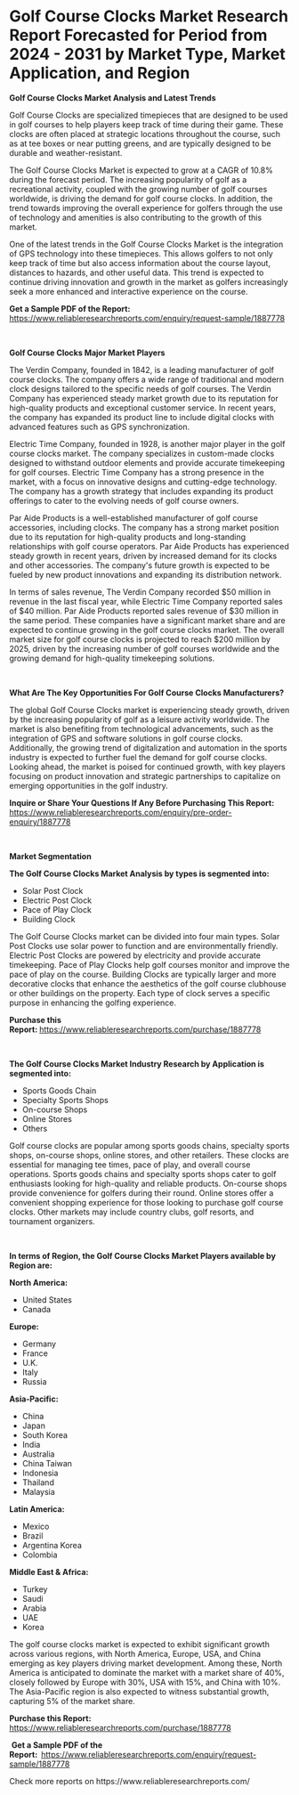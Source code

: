 <p><h1>Golf Course Clocks Market Research Report Forecasted for Period from 2024 -  2031 by Market Type, Market Application, and Region</h1></p><p><strong>Golf Course Clocks Market Analysis and Latest Trends</strong></p>
<p><p>Golf Course Clocks are specialized timepieces that are designed to be used in golf courses to help players keep track of time during their game. These clocks are often placed at strategic locations throughout the course, such as at tee boxes or near putting greens, and are typically designed to be durable and weather-resistant.</p><p>The Golf Course Clocks Market is expected to grow at a CAGR of 10.8% during the forecast period. The increasing popularity of golf as a recreational activity, coupled with the growing number of golf courses worldwide, is driving the demand for golf course clocks. In addition, the trend towards improving the overall experience for golfers through the use of technology and amenities is also contributing to the growth of this market.</p><p>One of the latest trends in the Golf Course Clocks Market is the integration of GPS technology into these timepieces. This allows golfers to not only keep track of time but also access information about the course layout, distances to hazards, and other useful data. This trend is expected to continue driving innovation and growth in the market as golfers increasingly seek a more enhanced and interactive experience on the course.</p></p>
<p><strong>Get a Sample PDF of the Report:&nbsp;</strong> <a href="https://www.reliableresearchreports.com/enquiry/request-sample/1887778">https://www.reliableresearchreports.com/enquiry/request-sample/1887778</a></p>
<p>&nbsp;</p>
<p><strong>Golf Course Clocks Major Market Players</strong></p>
<p><p>The Verdin Company, founded in 1842, is a leading manufacturer of golf course clocks. The company offers a wide range of traditional and modern clock designs tailored to the specific needs of golf courses. The Verdin Company has experienced steady market growth due to its reputation for high-quality products and exceptional customer service. In recent years, the company has expanded its product line to include digital clocks with advanced features such as GPS synchronization.</p><p>Electric Time Company, founded in 1928, is another major player in the golf course clocks market. The company specializes in custom-made clocks designed to withstand outdoor elements and provide accurate timekeeping for golf courses. Electric Time Company has a strong presence in the market, with a focus on innovative designs and cutting-edge technology. The company has a growth strategy that includes expanding its product offerings to cater to the evolving needs of golf course owners.</p><p>Par Aide Products is a well-established manufacturer of golf course accessories, including clocks. The company has a strong market position due to its reputation for high-quality products and long-standing relationships with golf course operators. Par Aide Products has experienced steady growth in recent years, driven by increased demand for its clocks and other accessories. The company's future growth is expected to be fueled by new product innovations and expanding its distribution network.</p><p>In terms of sales revenue, The Verdin Company recorded $50 million in revenue in the last fiscal year, while Electric Time Company reported sales of $40 million. Par Aide Products reported sales revenue of $30 million in the same period. These companies have a significant market share and are expected to continue growing in the golf course clocks market. The overall market size for golf course clocks is projected to reach $200 million by 2025, driven by the increasing number of golf courses worldwide and the growing demand for high-quality timekeeping solutions.</p></p>
<p>&nbsp;</p>
<p><strong>What Are The Key Opportunities For Golf Course Clocks Manufacturers?</strong></p>
<p><p>The global Golf Course Clocks market is experiencing steady growth, driven by the increasing popularity of golf as a leisure activity worldwide. The market is also benefiting from technological advancements, such as the integration of GPS and software solutions in golf course clocks. Additionally, the growing trend of digitalization and automation in the sports industry is expected to further fuel the demand for golf course clocks. Looking ahead, the market is poised for continued growth, with key players focusing on product innovation and strategic partnerships to capitalize on emerging opportunities in the golf industry.</p></p>
<p><strong>Inquire or Share Your Questions If Any Before Purchasing This Report:</strong> <a href="https://www.reliableresearchreports.com/enquiry/pre-order-enquiry/1887778">https://www.reliableresearchreports.com/enquiry/pre-order-enquiry/1887778</a></p>
<p>&nbsp;</p>
<p><strong>Market Segmentation</strong></p>
<p><strong>The Golf Course Clocks Market Analysis by types is segmented into:</strong></p>
<p><ul><li>Solar Post Clock</li><li>Electric Post Clock</li><li>Pace of Play Clock</li><li>Building Clock</li></ul></p>
<p><p>The Golf Course Clocks market can be divided into four main types. Solar Post Clocks use solar power to function and are environmentally friendly. Electric Post Clocks are powered by electricity and provide accurate timekeeping. Pace of Play Clocks help golf courses monitor and improve the pace of play on the course. Building Clocks are typically larger and more decorative clocks that enhance the aesthetics of the golf course clubhouse or other buildings on the property. Each type of clock serves a specific purpose in enhancing the golfing experience.</p></p>
<p><strong>Purchase this Report:&nbsp;</strong><a href="https://www.reliableresearchreports.com/purchase/1887778">https://www.reliableresearchreports.com/purchase/1887778</a></p>
<p>&nbsp;</p>
<p><strong>The Golf Course Clocks Market Industry Research by Application is segmented into:</strong></p>
<p><ul><li>Sports Goods Chain</li><li>Specialty Sports Shops</li><li>On-course Shops</li><li>Online Stores</li><li>Others</li></ul></p>
<p><p>Golf course clocks are popular among sports goods chains, specialty sports shops, on-course shops, online stores, and other retailers. These clocks are essential for managing tee times, pace of play, and overall course operations. Sports goods chains and specialty sports shops cater to golf enthusiasts looking for high-quality and reliable products. On-course shops provide convenience for golfers during their round. Online stores offer a convenient shopping experience for those looking to purchase golf course clocks. Other markets may include country clubs, golf resorts, and tournament organizers.</p></p>
<p>&nbsp;</p>
<p><strong>In terms of Region, the Golf Course Clocks Market Players available by Region are:</strong></p>
<p>
    <p> <strong> North America: </strong>
        <ul>
            <li>United States</li>
            <li>Canada</li>
        </ul>
        </p> 
    <p> <strong> Europe: </strong>
        <ul>
            <li>Germany</li>
            <li>France</li>
            <li>U.K.</li>
            <li>Italy</li>
            <li>Russia</li>
        </ul>
        </p> 
    <p> <strong> Asia-Pacific: </strong>
        <ul>
            <li>China</li>
            <li>Japan</li>
            <li>South Korea</li>
            <li>India</li>
            <li>Australia</li>
            <li>China Taiwan</li>
            <li>Indonesia</li>
            <li>Thailand</li>
            <li>Malaysia</li>
        </ul>
        </p> 
    <p> <strong> Latin America: </strong>
        <ul>
            <li>Mexico</li>
            <li>Brazil</li>
            <li>Argentina Korea</li>
            <li>Colombia</li>
        </ul>
        </p> 
    <p> <strong> Middle East & Africa: </strong>
        <ul>
            <li>Turkey</li>
            <li>Saudi</li>
            <li>Arabia</li>
            <li>UAE</li>
            <li>Korea</li>
        </ul>
    </p>
    </p>
<p><p>The golf course clocks market is expected to exhibit significant growth across various regions, with North America, Europe, USA, and China emerging as key players driving market development. Among these, North America is anticipated to dominate the market with a market share of 40%, closely followed by Europe with 30%, USA with 15%, and China with 10%. The Asia-Pacific region is also expected to witness substantial growth, capturing 5% of the market share.</p></p>
<p><strong>Purchase this Report: </strong><a href="https://www.reliableresearchreports.com/purchase/1887778">https://www.reliableresearchreports.com/purchase/1887778</a></p>
<p>&nbsp;<strong>Get a Sample PDF of the Report:&nbsp;&nbsp;</strong><a href="https://www.reliableresearchreports.com/enquiry/request-sample/1887778">https://www.reliableresearchreports.com/enquiry/request-sample/1887778</a></p>
<p><strong></strong></p>
<p>Check more reports on https://www.reliableresearchreports.com/</p>